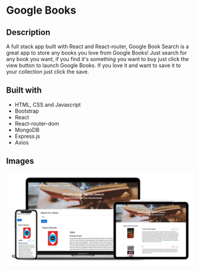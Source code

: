# Google Books

## Description
A full stack app built with React and React-router, Google Book Search is a great app to store any books you love from Google Books! Just search for any book you want, if you find it's something you want to buy just click the view button to launch Google Books. If you love it and want to save it to your collection just click the save.

## Built with
- HTML, CSS and Javascript
- Bootstrap
- React
- React-router-dom
- MongoDB
- Express.js
- Axios

## Images

<img src="./client/public/images/google-books-group.png">
